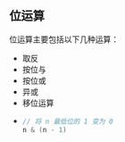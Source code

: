 ## 位运算
位运算主要包括以下几种运算：
- 取反
- 按位与
- 按位或
- 异或
- 移位运算
- 
    ```C++
    // 将 n 最低位的 1 变为 0
    n & (n - 1)
    ```